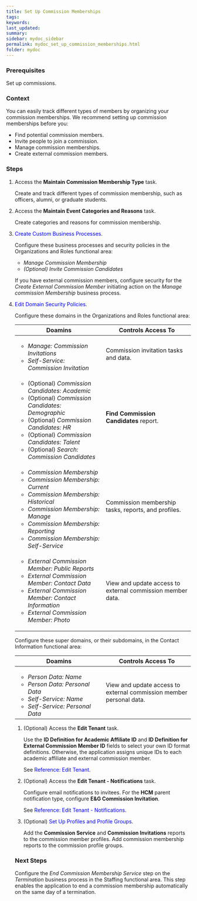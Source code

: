 ```yaml
---
title: Set Up Commission Memberships
tags:
keywords:
last_updated:
summary:
sidebar: mydoc_sidebar
permalink: mydoc_set_up_commission_memberships.html
folder: mydoc
---
```


### Prerequisites
Set up commissions.

### Context
You can easily track different types of members by organizing your commission memberships. We recommend setting up commission memberships before you:
* Find potential commission members.
* Invite people to join a commission.
* Manage commission memberships.
* Create external commission members.

### Steps
1.  Access the **Maintain Commission Membership Type** task.

    Create and track different types of commission membership, such as officers, alumni, or graduate students.

1.  Access the **Maintain Event Categories and Reasons** task.

    Create categories and reasons for commission membership.

1.  <span style="color: blue;">Create Custom Business Processes</span>.

    Configure these business processes and security policies in the Organizations and Roles functional area:
    * *Manage Commission Membership*
    * *(Optional) Invite Commission Candidates*

    If you have external commission members, configure security for the *Create External Commission Member* initiating action on the *Manage commission Membership* business process.
1.  <span style="color: blue;">Edit Domain Security Policies</span>.

    Configure these domains in the Organizations and Roles functional area:
    <table>
    <colgroup>
    <col width="50%" />
    <col width="50%" />
    </colgroup>
    <thead>
    <tr class="header">
    <th>Doamins</th>
    <th>Controls Access To</th>
    </tr>
    </thead>
    <tbody>
    <tr>
    <td><ul><li><i>Manage: Commission Invitations</i></li><li><i>Self-Service: Commission Invitation</i></li></ul></td>
    <td>Commission invitation tasks and data.</td>
    </tr>
    <tr>
    <td><ul><li>(Optional) <i>Commission Candidates: Academic</i></li><li>(Optional) <i>Commission Candidates: Demographic</i></li><li>(Optional) <i>Commission Candidates: HR</i></li><li>(Optional) <i>Commission Candidates: Talent</i></li><li>(Optional) <i>Search: Commission Candidates</i></li></ul></td>
    <td><b>Find Commission Candidates</b> report.</td>
    </tr>
    <tr>
    <td><ul><li><i>Commission Membership</i></li><li><i>Commission Membership: Current</i></li><li><i>Commission Membership: Historical</i></li><li><i>Commission Membership: Manage</i></li><li><i>Commission Membership: Reporting</i></li><li><i>Commission Membership: Self-Service</i></li></ul></td>
    <td>Commission membership tasks, reports, and profiles.</td>
    </tr>
    <tr>
    <td><ul><li><i>External Commission Member: Public Reports</i></li><li><i>External Commission Member: Contact Data</i></li><li><i>External Commission Member: Contact Information</i></li><li><i>External Commission Member: Photo
</i></li></ul></td>
    <td>View and update access to external commission member data.</td>
    </tr>
    </tbody>
    </table>
    Configure these super domains, or their subdomains, in the Contact Information functional area:
    <table>
    <colgroup>
    <col width="50%" />
    <col width="50%" />
    </colgroup>
    <thead>
    <tr class="header">
    <th>Doamins</th>
    <th>Controls Access To</th>
    </tr>
    </thead>
    <tbody>
    <tr>
    <td><ul><li><i>Person Data: Name</i></li><li><i>Person Data: Personal Data</i></li><li><i>Self-Service: Name</i></li><li><i>Self-Service: Personal Data</i></li></ul></td>
    <td>View and update access to external commission member personal data.</td>
    </tr>
    </tbody>
    </table>
1.  (Optional) Access the **Edit Tenant** task.

    Use the **ID Definition for Academic Affiliate ID** and **ID Definition for External Commission Member ID** fields to select your own ID format definitions. Otherwise, the application assigns unique IDs to each academic affiliate and external commission member.

    See <span style="color: blue;">Reference: Edit Tenant</span>.
1.  (Optional) Access the **Edit Tenant - Notifications** task.

    Configure email notifications to invitees. For the **HCM** parent notification type, configure **E&G Commission Invitation**.

    See <span style="color: blue;">Reference: Edit Tenant - Notifications</span>.
1.  (Optional) <span style="color: blue;">Set Up Profiles and Profile Groups</span>.

    Add the **Commission Service** and **Commission Invitations** reports to the commission member profiles. Add commission membership reports to the commission profile groups.

### Next Steps
Configure the *End Commission Membership Service* step on the *Termination* business process in the Staffing functional area. This step enables the application to end a commission membership automatically on the same day of a termination.
